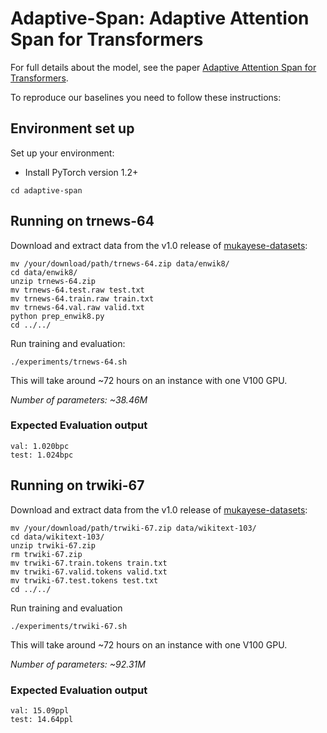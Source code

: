 # Adaptive-Span: Adaptive Attention Span for Transformers

For full details about the model, see the paper [Adaptive Attention Span for Transformers](https://arxiv.org/abs/1905.07799).

To reproduce our baselines you need to follow these instructions: 

## Environment set up

Set up your environment:

- Install PyTorch version 1.2+

```shell
cd adaptive-span
```

## Running on trnews-64

Download and extract data from the v1.0 release of [mukayese-datasets](https://github.com/mukayese-nlp/mukayese-datasets/releases/tag/v1.0):

```shell
mv /your/download/path/trnews-64.zip data/enwik8/
cd data/enwik8/
unzip trnews-64.zip
mv trnews-64.test.raw test.txt
mv trnews-64.train.raw train.txt
mv trnews-64.val.raw valid.txt
python prep_enwik8.py
cd ../../
```

Run training and evaluation:

```shell
./experiments/trnews-64.sh
```

This will take around ~72 hours on an instance with one V100 GPU. 

*Number of parameters: ~38.46M*

### Expected Evaluation output

```
val: 1.020bpc
test: 1.024bpc
```

## Running on trwiki-67

Download and extract data from the v1.0 release of [mukayese-datasets](https://github.com/mukayese-nlp/mukayese-datasets/releases/tag/v1.0):

```shell
mv /your/download/path/trwiki-67.zip data/wikitext-103/
cd data/wikitext-103/
unzip trwiki-67.zip
rm trwiki-67.zip
mv trwiki-67.train.tokens train.txt
mv trwiki-67.valid.tokens valid.txt
mv trwiki-67.test.tokens test.txt
cd ../../
```

Run training and evaluation 

```shell
./experiments/trwiki-67.sh
```

This will take around ~72 hours on an instance with one V100 GPU. 

*Number of parameters: ~92.31M*

### Expected Evaluation output

```
val: 15.09ppl
test: 14.64ppl
```


